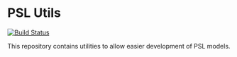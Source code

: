 PSL Utils
===

[![Build Status](https://travis-ci.org/linqs/psl-utils.svg?branch=master)](https://travis-ci.org/linqs/psl-utils)

This repository contains utilities to allow easier development of PSL models.
